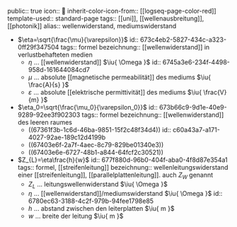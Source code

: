 public:: true
icon:: 🌊
inherit-color-icon-from:: [[logseq-page-color-red]] 
template-used:: standard-page
tags:: [[uni]], [[wellenausbreitung]], [[photonik]] 
alias:: wellenwiderstand, mediumswiderstand

- $\eta=\sqrt{\frac{\mu}{\varepsilon}}$
  id:: 673c4eb2-5827-434c-a323-0ff29f347504
  tags:: formel
  bezeichnung:: [[wellenwiderstand]] in verlustbehafteten medien
	- $\eta$ ... [[wellenwiderstand]] $\iu{ \Omega }$
	  id:: 6745a3e6-234f-4498-958d-161644084cd7
	- $\mu$ ... absolute [[magnetische permeabilität]] des mediums $\iu{ \frac{A}{s} }$
	- $\varepsilon$ ... absolute [[elektrische permittivität]] des mediums $\iu{ \frac{V}{m} }$
- $\eta_0=\sqrt{\frac{\mu_0}{\varepsilon_0}}$
  id:: 673b66c9-9d1e-40e9-9289-92ee3f902303
  tags:: formel
  bezeichnung:: [[wellenwiderstand]] des leeren raumes
	- ((67361f3b-1c6d-46ba-9851-15f2c48f34d4))
	  id:: c60a43a7-a171-4027-92ae-189c12d4199b
	- ((67403e6f-2a7f-4aec-8c79-829be01340e3))
	- ((67403e6e-6727-48b1-a844-64fcf2c30521))
- $Z_{L}=\eta\frac{h}{w}$
  id:: 677f880d-96b0-404f-aba0-4f8d87e354a1
  tags:: formel, [[streifenleitung]]
  bezeichnung:: wellenleitungswiderstand einer [[streifenleitung]], [[parallelplattenleitung]]. auch $Z_W$ genannt
	- $Z_L$ ... leitungswellenwiderstand $\iu{ \Omega }$
	- $\eta$ ... [[wellenwiderstand]]/mediumswiderstand $\iu{ \Omega }$
	  id:: 6780ec63-3188-4c2f-979b-94fee1798e85
	- $h$ ... abstand zwischen den leiterplatten $\iu{ m }$
	- $w$ ... breite der leitung $\iu{ m }$
